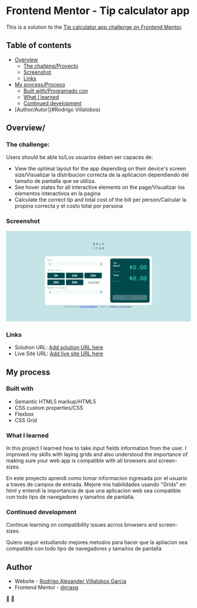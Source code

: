 # Frontend Mentor - Tip calculator app

This is a solution to the [Tip calculator app challenge on Frontend Mentor](https://www.frontendmentor.io/challenges/tip-calculator-app-ugJNGbJUX). 

## Table of contents

- [Overview](#overview)
  - [The challeng/Proyecto](#the-challenge)
  - [Screenshot](#screenshot)
  - [Links](#links)
- [My process/Proceso](#my-process)
  - [Built with/Programado con](#built-with)
  - [What I learned](#what-i-learned)
  - [Continued development](#continued-development)
- [Author/Autor](#Rodrigo Villalobos)


## Overview/

### The challenge:

Users should be able to/Los usuarios deben ser capaces de:

- View the optimal layout for the app depending on their device's screen size/Visualizar la distribucion correcta de la aplicacion dependiendo del tamaño de pantalla que se utiliza.
- See hover states for all interactive elements on the page/Visualizar los elementos interactivos en la pagina
- Calculate the correct tip and total cost of the bill per person/Calcular la propina correcta y el costo total por persona

### Screenshot

![](resources/screenshot.png)

### Links

- Solution URL: [Add solution URL here](https://github.com/Rravg/Tip-calculator-app)
- Live Site URL: [Add live site URL here](https://rravg.github.io/Tip-calculator-app/)

## My process

### Built with

- Semantic HTML5 markup/HTML5
- CSS custom properties/CSS
- Flexbox
- CSS Grid

### What I learned

In this project I learned how to take input fields information from the user.
I improved my skills with laying grids and also understood the importance of making sure your web app is compatible with all browsers and screen-sizes. 

En este proyecto aprendi como tomar informacion ingresada por el usuario a traves de campos de entrada. 
Mejore mis habilidades usando "Grids" en html y entendi la importancia de que una aplicacion web sea compatible con todo tipo de navegadores y tamaños de pantalla.

### Continued development

Continue learning on compatibility issues acrros browsers and screen-sizes.

Quiero seguir estudiando mejores metodos para hacer que la apliacion sea compatible con todo tipo de navegadores y tamaños de pantalla


## Author

- Website - [Rodrigo Alexander Villalobos Garcia](https://github.com/Rravg)
- Frontend Mentor - [@rravg](https://www.frontendmentor.io/profile/Rravg)

 🚀 🎉
